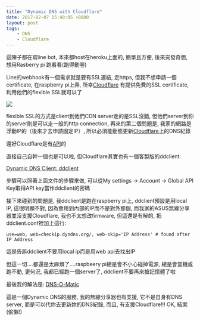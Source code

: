 ```yaml
---
title: "Dynamic DNS with Cloudflare"
date: 2017-02-07 15:40:05 +0800
layout: post
tags: 
    - DNS
    - Cloudflare
---
```


這陣子都在寫line bot, 本來都host在heroku上面的, 簡單且方便, 後來突發奇想, 想用Rasberry pi 跑看看(跑得動喔)

Line的webhook有一個需求就是要有SSL連結, 走https, 但我不想申請一個certificate, 在raspberry pi上弄, 所幸[Cloudflare](https://www.cloudflare.com/)
有提供免費的SSL certificate, 利用他們的flexible SSL就可以了

![](https://support.cloudflare.com/hc/en-us/article_attachments/206124658/cfssl_flexible.png)

flexible SSL的方式是client到他們CDN server走的是SSL沒錯, 但他們server到你的server則是可以走一般的http connection,
再來的第二個問題是, 我家的網路是浮動IP的（後來才去申請固定IP）, 所以必須能動態更新[Cloudflare](https://www.cloudflare.com/)上的DNS紀錄

還好Cloudflare是有[API](https://api.cloudflare.com/)的

直接自己自幹一個也是可以啦, 但Cloudflare其實也有一個客製版的ddclient:

[Dynamic DNS Client: ddclient](https://www.cloudflare.com/technical-resources/#ddclient)

步驟可以照著上面文件的步驟來做, 可以從My settings -> Account -> Global API Key取得API key當作ddclient的密碼

接下來碰到的問題是, 我ddclient是跑在raspberry pi上, ddclient預設是用local IP, 這很明顯不對, 因為會用到內部的IP而不是對外那個, 而我家的ASUS無線分享器並沒支援Cloudflare, 我也不太想改firmware,
但這還是有解的, 把ddclient.conf裡加上這行:

```
use=web, web=checkip.dyndns.org/, web-skip='IP Address' # found after IP Address
```

這是告訴ddclient不要用local ip而是用web api去找出IP

但這一切....都還是太麻煩了....raspbeery pi總是會不小心碰掉電源, 總是會當機或跑不動, 更何況, 我都已經跑一個server了, ddclient不要再來搶記憶體了啦

最後我的解法是: [DNS-O-Matic](https://www.dnsomatic.com/)

這是一個Dynamic DNS的服務, 我的無線分享器也有支援, 它不是自身有DNS server, 而是可以代你去更新妳的DNS紀錄, 而且, 有支援Cloudflare!!! OK, 結案 (偷懶!)